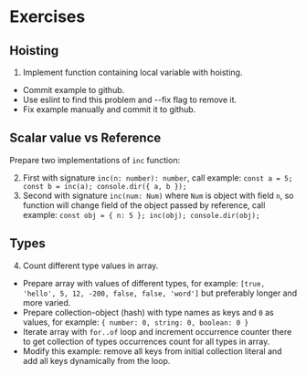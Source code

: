 # Exercises

## Hoisting

1. Implement function containing local variable with hoisting.

- Commit example to github.
- Use eslint to find this problem and --fix flag to remove it.
- Fix example manually and commit it to github.

## Scalar value vs Reference

Prepare two implementations of `inc` function:

2. First with signature `inc(n: number): number`,
call example: `const a = 5; const b = inc(a); console.dir({ a, b });`
3. Second with signature `inc(num: Num)` where `Num` is object with field `n`,
so function will change field of the object passed by reference,
call example: `const obj = { n: 5 }; inc(obj); console.dir(obj);`

## Types

4. Count different type values in array.

- Prepare array with values of different types, for example:
`[true, 'hello', 5, 12, -200, false, false, 'word']` but preferably
longer and more varied.
- Prepare collection-object (hash) with type names as keys and `0` as values,
for example: `{ number: 0, string: 0, boolean: 0 }`
- Iterate array with `for..of` loop and increment occurrence counter there to
get collection of types occurrences count for all types in array.
- Modify this example: remove all keys from initial collection literal and
add all keys dynamically from the loop.
